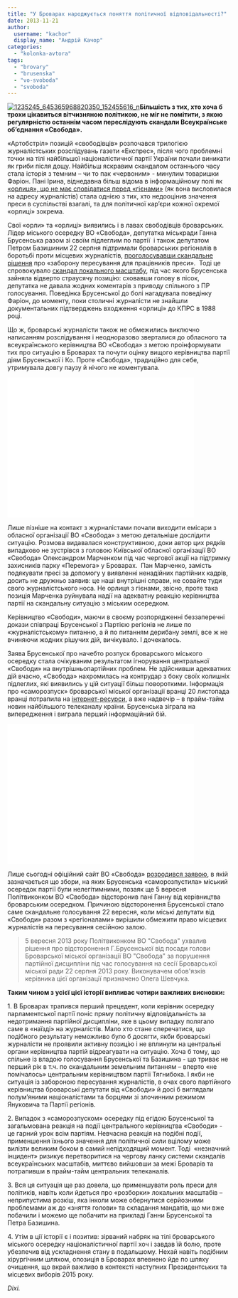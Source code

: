 ```yaml
---
title: "У Броварах народжується поняття політичної відповідальності?"
date: 2013-11-21
author: 
  username: "kachor"
  display_name: "Андрій Качор"
categories: 
  - "kolonka-avtora"
tags: 
  - "brovary"
  - "brusenska"
  - "vo-svoboda"
  - "svoboda"
---
```


[![1235245_645365968820350_152455616_n](https://mpz.brovary.org/wp-content/uploads/2013/11/1235245_645365968820350_152455616_n.jpg)](https://mpz.brovary.org/wp-content/uploads/2013/11/1235245_645365968820350_152455616_n.jpg)**Більшість з тих, хто хоча б трохи цікавиться вітчизняною політикою, не міг не помітити, з якою регулярністю останнім часом переслідують скандали Всеукраїнське об’єднання «Свобода».**  

«Артобстріл» позицій «свободівців» розпочався трилогією журналістських розслідувань газети «Експрес», після чого проблемні точки на тілі найбільшої націоналістичної партії України почали виникати як гриби після дощу. Найбільш яскравим скандалом останнього часу стала історія з темним – чи то пак «червоним» - минулим товаришки Фаріон. Пані Ірина, віднедавна більш відома в інформаційному полі як [«орлиця», що не має сповідатися перед «гієнами»](http://www.pravda.com.ua/photo-video/2013/11/20/7002568/) (як вона висловилася на адресу журналістів) стала однією з тих, хто недооцінив значення преси в суспільстві взагалі, та для політичної кар’єри кожної окремої «орлиці» зокрема.

Свої «орли» та «орлиці» виявились і в лавах свободівців броварських. Лідер міського осередку ВО «Свобода», депутатка міськради Ганна Брусенська разом зі своїм підлеглим по партії  і також депутатом Петром Базишиним 22 серпня підтримали броварських регіоналів в боротьбі проти місцевих журналістів, [проголосувавши скандальне рішення](https://mpz.brovary.org/svoboda-razom-z-partiyeyu-regioniv-obmezhili-prava-brovarskih-zhurnalistiv/) про «заборону пересування для працівників преси».  Тоді це спровокувало [скандал локального масштабу](https://mpz.brovary.org/kamo-gryadesh-miska-svoboda-spetsrozsliduvannya-intsidentu-22-serpnya/), під час якого Брусенська зайняла відверто страусячу позицію: сховавши голову в пісок, депутатка не давала жодних коментарів з приводу спільного з ПР голосування. Поведінка Брусенської до болі нагадувала поведінку Фаріон, до моменту, поки столичні журналісти не знайшли документальних підтверджень входження «орлиці» до КПРС в 1988 році.

Що ж, броварські журналісти також не обмежились виключно написанням розслідування і неодноразово зверталися до обласного та всеукраїнського керівництва ВО «Свобода» з метою проінформувати тих про ситуацію в Броварах та почути оцінку вищого керівництва партії діям Брусенської і Ко. Проте «Свобода», традиційно для себе, утримувала довгу паузу й нічого не коментувала.

<iframe src="//www.youtube.com/embed/9LafnAW8T2o" height="315" width="420" allowfullscreen frameborder="0"></iframe>

Лише пізніше на контакт з журналістами почали виходити емісари з обласної організації ВО «Свобода» з метою детальніше дослідити ситуацію. Розмова видавалася конструктивною, доки автор цих рядків випадково не зустрівся з головою Київської обласної організації ВО «Свобода» Олександром Марченком під час чергової акції на підтримку захисників парку «Перемога» у Броварах.  Пан Марченко, замість подякувати пресі за допомогу у виявленні ненадійних партійних кадрів, досить не дружньо заявив: це наші внутрішні справи, не совайте туди свого журналістського носа. Не орлиця з гієнами, звісно, проте така позиція Марченка руйнувала надії на адекватну реакцію керівництва партії на скандальну ситуацію з міським осередком.

Керівництво «Свободи», маючи в своєму розпорядженні беззаперечні докази співпраці Брусенської з Партією регіонів не лише по «журналістському» питанню, а й по питанням дерибану землі, все ж не вчиняючи жодних рішучих дій, вичікувало. І дочекалось.

Заява Брусенської про начебто розпуск броварського міського осередку стала очікуваним результатом ігнорування центральної «Свободи» на внутрішньопартійних проблем. Не здійснивши адекватних дій вчасно, «Свобода» нахромилась на контрудар з боку своїх колишніх підлеглих, які виявились у цій ситуації більш повороткими. Інформація про «саморозпуск» броварської міської організації вранці 20 листопада вранці потрапила на [інтернет-ресурси](http://informator.su/brovarska-svoboda-povnim-skladom-viyshla-z-lav-partiyi/), а вже надвечір – в прайм-тайм новин найбільшого телеканалу країни. Брусенська зіграла на випередження і виграла перший інформаційний бій.

<iframe src="//www.youtube.com/embed/DVC3EStbVBQ" height="315" width="420" allowfullscreen frameborder="0"></iframe>

Лише сьогодні офіційний сайт ВО «Свобода» [розродився заявою](http://www.kyiv.svoboda.org.ua/diyalnist/novyny/044429/), в якій зазначається що збори, на яких Брусенська «саморозпустила» міський осередок партії були нелегітимними, позаяк ще 5 вересня Політвиконком ВО «Свобода» відсторонив пані Ганну від керівництва броварським осередком. Причиною відсторонення Брусенської стало саме скандальне голосування 22 вересня, коли міські депутати від «Свободи» разом з «регіоналами» вирішили обмежити право місцевих журналістів на пересування сесійною залою.

> 5 вересня 2013 року Політвиконком ВО "Свобода" ухвалив рішення про відсторонення Г.Брусенської від посади голови Броварської міської організації ВО "Свобода" за порушення партійної дисципліни під час голосування на сесії Броварської міської ради 22 серпня 2013 року. Виконувачем обов'язків керівника цієї організації призначено Олега Шевчука.

**Таким чином з усієї цієї історії випливає чотири важливих висновки:**

1\. В Броварах трапився перший прецедент, коли керівник осередку парламентської партії поніс пряму політичну відповідальність за недотримання партійної дисципліни, яке в цьому випадку полягало саме в «наїзді» на журналістів. Мало хто стане сперечатися, що подібного результату неможливо було б досягти, якби броварські журналісти не проявили активну позицію і не вплинули на центральні органи керівництва партій відреагувати на ситуацію. Хоча б тому, що спільне із владою голосування Брусенської та Базишина - що триває не перший рік в т.ч. по скандальним земельним питанням – вперто «не помічалось» центральним керівництвом партії Тягнибока. І якби не ситуація із забороною пересування журналістів, в очах свого партійного керівництва броварські депутати від «Свободи» й досі б виглядали полум’яними націоналістами та борцями зі злочинним режимом Януковича та Партії регіонів.

2\. Випадок з «саморозпуском» осередку під егідою Брусенської та загальмована реакція на події центрального керівництва «Свободи» - це гарний урок всім партіям. Невчасна реакція на подібні події, применшення їхнього значення для політичної сили вцілому може вилізти великим боком в самий непідходящий момент. Тоді  «незначний інцидент» ризикує перетворитися на чергову ланку системи скандалів всеукраїнських масштабів, миттєво вийшовши за межі Броварів та потрапивши в прайм-тайм центральних телеканалів.

3\. Вся ця ситуація ще раз довела, що применшувати роль преси для політиків, навіть коли йдеться про «розборки» локальних масштабів – неприпустима розкіш, яка інколи може обернутися серйозними проблемами аж до «зняття голови» та складання мандатів, що ми вже побачили і можемо ще побачити на прикладі Ганни Брусенської та Петра Базишина.

4\. Утім в ції історії є і позитив: зірваний набряк на тілі броварського міського осередку націоналістичної партії хоч і завдав їй болю, проте убезпечив від ускладнення стану в подальшому. Нехай навіть подібним хірургічним шляхом, опозиція в Броварах впевнено йде по шляху очищення, що вкрай важливо в контексті наступних Президентських та місцевих виборів 2015 року.

_Dixi._
